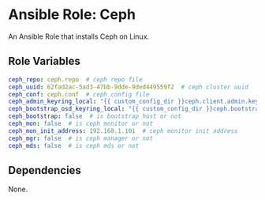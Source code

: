 # Ansible Role: Ceph

An Ansible Role that installs Ceph on Linux.

## Role Variables

```yml
ceph_repo: ceph.repo  # ceph repo file
ceph_uuid: 62fad2ac-5ad3-47bb-9dde-9ded449559f2  # ceph cluster uuid
ceph_conf: ceph.conf  # ceph config file
ceph_admin_keyring_local: "{{ custom_config_dir }}ceph.client.admin.keyring"
ceph_bootstrap_osd_keyring_local: "{{ custom_config_dir }}ceph.bootstrap.osd.keyring"
ceph_bootstrap: false  # is bootstrap host or not
ceph_mon: false  # is ceph monitor or not
ceph_mon_init_address: 192.168.1.101  # ceph monitor init address
ceph_mgr: false  # is ceph manager or not
ceph_mds: false  # is ceph mds or not
```

## Dependencies

None.
